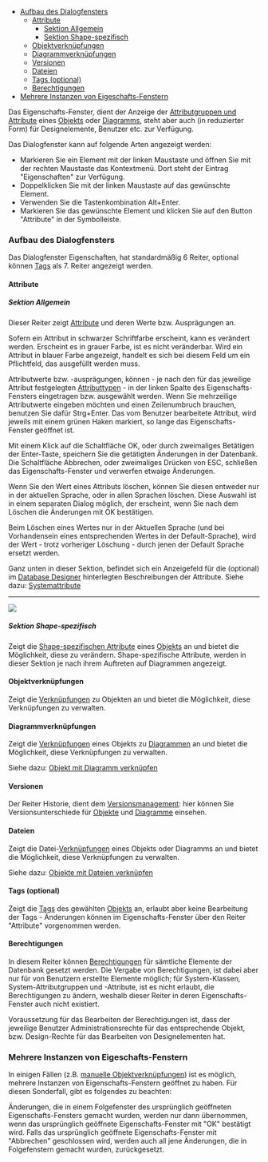 -   [Aufbau des Dialogfensters](#aufbau-des-dialogfensters)
    -   [Attribute](#attribute)
        -   [Sektion Allgemein](#sektion-allgemein)
        -   [Sektion Shape-spezifisch](#sektion-shape-spezifisch)
    -   [Objektverknüpfungen](#objektverknüpfungen)
    -   [Diagrammverknüpfungen](#diagrammverknüpfungen)
    -   [Versionen](#versionen)
    -   [Dateien](#dateien)
    -   [Tags (optional)](#tags-optional)
    -   [Berechtigungen](#berechtigungen)
-   [Mehrere Instanzen von Eigeschafts-Fenstern](#mehrere-instanzen-von-eigeschafts-fenstern)

Das Eigenschafts-Fenster, dient der Anzeige der [Attributgruppen und
Attribute](attributgruppe-und-attribut) eines [Objekts](objekt) oder
[Diagramms](diagramm), steht aber auch (in reduzierter Form) für
Designelemente, Benutzer etc. zur Verfügung.

Das Dialogfenster kann auf folgende Arten angezeigt werden:

-   Markieren Sie ein Element mit der linken Maustaste und öffnen Sie
    mit der rechten Maustaste das Kontextmenü. Dort steht der Eintrag
    "Eigenschaften" zur Verfügung.
-   Doppelklicken Sie mit der linken Maustaste auf das gewünschte
    Element.
-   Verwenden Sie die Tastenkombination Alt+Enter.
-   Markieren Sie das gewünschte Element und klicken Sie auf den Button
    "Attribute" in der Symbolleiste.

### Aufbau des Dialogfensters

Das Dialogfenster Eigenschaften, hat standardmäßig 6 Reiter, optional
können [Tags](tags) als 7. Reiter angezeigt werden.

#### Attribute

##### Sektion Allgemein

Dieser Reiter zeigt [Attribute](attributgruppe-und-attribut) und deren Werte
bzw. Ausprägungen an.

Sofern ein Attribut in schwarzer Schriftfarbe erscheint, kann es
verändert werden. Erscheint es in grauer Farbe, ist es nicht
veränderbar. Wird ein Attribut in blauer Farbe angezeigt, handelt es
sich bei diesem Feld um ein Pflichtfeld, das ausgefüllt werden muss.

Attributwerte bzw. -ausprägungen, können - je nach den für das jeweilige
Attribut festgelegten
[Attributtypen](attributgruppe-und-attribut) - in
der linken Spalte des Eigenschafts-Fensters eingetragen bzw. ausgewählt
werden. Wenn Sie mehrzeilige Attributwerte eingeben möchten und einen
Zeilenumbruch brauchen, benutzen Sie dafür Strg+Enter. Das vom Benutzer
bearbeitete Attribut, wird jeweils mit einem grünen Haken markiert, so
lange das Eigenschafts-Fenster geöffnet ist.

Mit einem Klick auf die Schaltfläche OK, oder durch zweimaliges
Betätigen der Enter-Taste, speichern Sie die getätigten Änderungen in
der Datenbank. Die Schaltfläche Abbrechen, oder zweimaliges Drücken von
ESC, schließen das Eigenschafts-Fenster und verwerfen etwaige
Änderungen.

Wenn Sie den Wert eines Attributs löschen, können Sie diesen entweder
nur in der aktuellen Sprache, oder in allen Sprachen löschen. Diese
Auswahl ist in einem separaten Dialog möglich, der erscheint, wenn Sie
nach dem Löschen die Änderungen mit OK bestätigen.

<div class="info">

Beim Löschen eines Wertes nur in der Aktuellen Sprache (und bei
Vorhandensein eines entsprechenden Wertes in der Default-Sprache), wird
der Wert - trotz vorheriger Löschung - durch jenen der Default Sprache
ersetzt werden.
</div>

Ganz unten in dieser Sektion, befindet sich ein Anzeigefeld für die
(optional) im [Database Designer](database-designer-de) hinterlegten
Beschreibungen der Attribute. Siehe dazu:
[Systemattribute](systemattribute)


------------------------------------------------------------------------

![](//images.ctfassets.net/utx1h0gfm1om/1Z42HOBmiECeA0mSyEcOYY/6b076f1cda17e6de3b61e34be7a65d5c/1017996.png)

##### Sektion Shape-spezifisch

Zeigt die [Shape-spezifischen Attribute](shape-spezifische-attribute)
eines [Objekts](objekt) an und bietet die Möglichkeit, diese zu
verändern. Shape-spezifische Attribute, werden in dieser Sektion je nach
ihrem Auftreten auf Diagrammen angezeigt.

#### Objektverknüpfungen

Zeigt die [Verknüpfungen](verknüpfungen) zu Objekten an und bietet die
Möglichkeit, diese Verknüpfungen zu verwalten.

#### Diagrammverknüpfungen

Zeigt die [Verknüpfungen](verknüpfungen) eines Objekts
zu [Diagrammen](diagramm) an und bietet die Möglichkeit, diese
Verknüpfungen zu verwalten.

Siehe dazu: [Objekt mit Diagramm verknüpfen](objekte-mit-diagrammen-verknüpfen)

#### Versionen

Der Reiter Historie, dient dem [Versionsmanagement](versionsmanagement):
hier können Sie Versionsunterschiede für [Objekte](objekt) und
[Diagramme](diagramm) einsehen.

#### Dateien

Zeigt die Datei-[Verknüpfungen](verknüpfungen) eines Objekts oder
Diagramms an und bietet die Möglichkeit, diese Verknüpfungen zu
verwalten.

Siehe dazu: [Objekte mit Dateien verknüpfen](objekte-mit-diagrammen-verknüpfen)

#### Tags (optional)

Zeigt die [Tags](tags-de) des gewählten [Objekts](objekt) an, erlaubt aber
keine Bearbeitung der Tags - Änderungen können im Eigenschafts-Fenster
über den Reiter "Attribute" vorgenommen werden.

#### Berechtigungen

In diesem Reiter können [Berechtigungen](berechtigungen) für sämtliche
Elemente der Datenbank gesetzt werden. Die Vergabe von Berechtigungen,
ist dabei aber nur für von Benutzern erstellte Elemente möglich; für
System-Klassen, System-Attributgruppen und -Attribute, ist es nicht
erlaubt, die Berechtigungen zu ändern, weshalb dieser Reiter in deren
Eigenschafts-Fenster auch nicht existiert.

Voraussetzung für das Bearbeiten der Berechtigungen ist, dass der
jeweilige Benutzer Administrationsrechte für das entsprechende Objekt,
bzw. Design-Rechte für das Bearbeiten von Designelementen hat.

### Mehrere Instanzen von Eigeschafts-Fenstern

In einigen Fällen (z.B. [manuelle Objektverknüpfungen](objekte-manuell-verknüpfen)) ist es möglich,
mehrere Instanzen von Eigenschafts-Fenstern geöffnet zu haben. Für
diesen Sonderfall, gibt es folgendes zu beachten:

<div class="warning">

Änderungen, die in einem Folgefenster des ursprünglich geöffneten
Eigenschafts-Fensters gemacht wurden, werden nur dann übernommen, wenn
das ursprünglich geöffnete Eigenschafts-Fenster mit "OK" bestätigt wird.
Falls das ursprünglich geöffnete Eigenschafts-Fenster mit "Abbrechen"
geschlossen wird, werden auch all jene Änderungen, die in Folgefenstern
gemacht wurden, zurückgesetzt.

</div>
